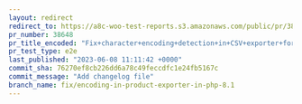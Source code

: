 ```yaml
---
layout: redirect
redirect_to: https://a8c-woo-test-reports.s3.amazonaws.com/public/pr/38648/e2e/index.html
pr_number: 38648
pr_title_encoded: "Fix+character+encoding+detection+in+CSV+exporter+for+PHP+8.1"
pr_test_type: e2e
last_published: "2023-06-08 11:11:42 +0000"
commit_sha: 76270ef8cb226dd6a78c49feccdfc1e24fb5167c
commit_message: "Add changelog file"
branch_name: fix/encoding-in-product-exporter-in-php-8.1
---
```

